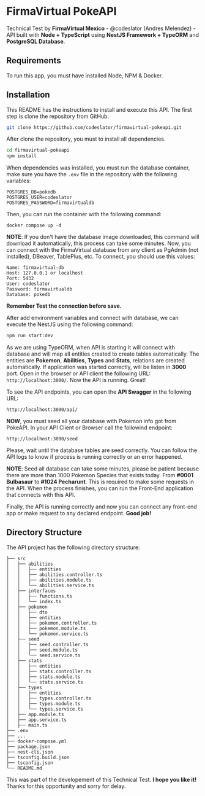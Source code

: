 # FirmaVirtual PokeAPI
Technical Test by **FirmaVirtual Mexico** - @codeslator (Andres Melendez) - API built with **Node + TypeScript** using **NestJS Framework + TypeORM** and **PostgreSQL Database**.
## Requirements
To run this app, you must have installed Node, NPM & Docker.

## Installation

This README has the instructions to install and execute this API. The first step is clone the repository from GitHub.
```bash
git clone https://github.com/codeslator/firmavirtual-pokeapi.git
```
After clone the repository, you must to install all dependencies.
```bash
cd firmavirtual-pokeapi
npm install
```
 When dependencies was installed, you must run the database container, make sure you have the `.env` file in the repository with the following variables:
 ```
POSTGRES_DB=pokedb
POSTGRES_USER=codeslator
POSTGRES_PASSWORD=firmavirtualdb
```
Then, you can run the container with the following command:
```docker
docker compose up -d
```
**NOTE**: If you don't have the database image downloaded, this command will download it automatically, this process can take some minutes. 
Now, you can connect with the FirmaVirtual database from any client as PgAdmin (not installed),  DBeaver, TablePlus, etc.
To connect, you should use this values:
```
Name: firmavirtual-db
Host: 127.0.0.1 or localhost
Port: 5432
User: codeslator
Password: firmavirtualdb
Database: pokedb
```
**Remember Test the connection before save.**

After add environment variables and connect with database, we can execute the NestJS using the following command:
```bash
npm run start:dev
```
As we are using TypeORM, when API is starting it will connect with database and will map all entities created to create tables automatically.
The entities are **Pokemon**, **Abilities**, **Types** and **Stats**, relations are created automatically.
If application was started correctly, will be listen in **3000** port. Open in the browser or API client the following URL: `http://localhost:3000/`. Now the API is running. Great!

To see the API endpoints, you can open the **API Swagger** in the following URL:
```
http://localhost:3000/api/
```
**NOW**, you must seed all your database with Pokemon info got from PokeAPI. In your API Client or Browser call the followind endpoint:
```
http://localhost:3000/seed
```
Please, wait until the database tables are seed correctly. You can follow the API logs to know if process is running correctly or an error happened.

**NOTE**: Seed all database can take some minutes, please be patient because there are more than 1000 Pokemon Species that exists today. From **#0001 Bulbasaur** to **#1024 Pecharunt**. This is required to make some requests in the API.  When the process finishes, you can run the Front-End application that connects with this API.

Finally, the API is running correctly and now you can connect any front-end app or make request to any declared endpoint. **Good job!**

## Directory Structure
The API project has the following directory structure:
```
├── src
│   ├── abilities
│   │   ├── entities
│   │   ├── abilities.controller.ts
│   │   ├── abilities.module.ts
│   │   └── abilities.service.ts
│   ├── interfaces
│   │   ├── functions.ts
│   │   └── index.ts
│   ├── pokemon
│   │   ├── dto
│   │   ├── entities
│   │   ├── pokemon.controller.ts
│   │   ├── pokemon.module.ts
│   │   └── pokemon.service.ts
│   ├── seed
│   │   ├── seed.controller.ts
│   │   ├── seed.module.ts
│   │   └── seed.service.ts
│   ├── stats
│   │   ├── entities
│   │   ├── stats.controller.ts
│   │   ├── stats.module.ts
│   │   └── stats.service.ts
│   ├── types
│   │   ├── entities
│   │   ├── types.controller.ts
│   │   ├── types.module.ts
│   │   └── types.service.ts
│   ├── app.module.ts
│   ├── app.service.ts
│   ├── main.ts
├── .env
├── ...
├── docker-compose.yml
├── package.json
├── nest-cli.json
├── tsconfig.build.json
├── tsconfig.json
└── README.md
```
This was part of the developement of this Technical Test. **I hope you like it!** Thanks for this opportunity and sorry for delay.